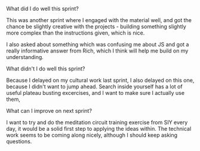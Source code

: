 What did I do well this sprint?

This was another sprint where I engaged with the material well, and got the chance be slightly creative with the projects - building something slightly more complex than the instructions given, which is nice. 

I also asked about something which was confusing me about JS and got a really informative answer from Rich, which I think will help me build on my understanding. 

What didn't I do well this sprint?

Because I delayed on my cultural work last sprint, I also delayed on this one, because I didn't want to jump ahead. Search inside yourself has a lot of useful plateau busting excercises, and I want to make sure I actually use them,

What can I improve on next sprint?

I want to try and do the meditation circuit training exercise from SIY every day, it would be a solid first step to applying the ideas within. The technical work seems to be coming along nicely, although I should keep asking questions. 
